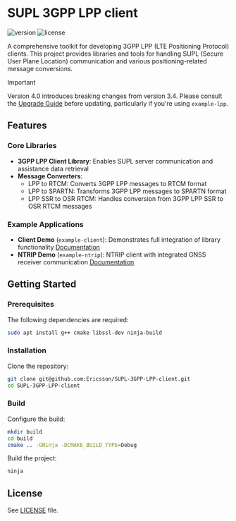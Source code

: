 # SUPL 3GPP LPP client

![version](https://img.shields.io/badge/version-4.0.14-green)
![license](https://img.shields.io/badge/license-MXM-blue)

A comprehensive toolkit for developing 3GPP LPP (LTE Positioning Protocol) clients. This project provides libraries and tools for handling SUPL (Secure User Plane Location) communication and various positioning-related message conversions.

> [!IMPORTANT]  
> Version 4.0 introduces breaking changes from version 3.4. Please consult the [Upgrade Guide](/UPGRADE_FROM_V3.md) before updating, particularly if you're using `example-lpp`.

## Features
### Core Libraries
- **3GPP LPP Client Library**: Enables SUPL server communication and assistance data retrieval
- **Message Converters**:
  - LPP to RTCM: Converts 3GPP LPP messages to RTCM format
  - LPP to SPARTN: Transforms 3GPP LPP messages to SPARTN format
  - LPP SSR to OSR RTCM: Handles conversion from 3GPP LPP SSR to OSR RTCM messages

### Example Applications
- **Client Demo** (`example-client`): Demonstrates full integration of library functionality [Documentation](/examples/client/README.md)
- **NTRIP Demo** (`example-ntrip`): NTRIP client with integrated GNSS receiver communication [Documentation](/examples/ntrip/README.md)

## Getting Started

### Prerequisites
The following dependencies are required:
```bash
sudo apt install g++ cmake libssl-dev ninja-build
```

### Installation
Clone the repository:
```bash
git clone git@github.com:Ericsson/SUPL-3GPP-LPP-client.git
cd SUPL-3GPP-LPP-client
```

### Build
Configure the build:
```bash
mkdir build
cd build
cmake .. -GNinja -DCMAKE_BUILD_TYPE=Debug
```

Build the project:
```bash
ninja
```

## License
See [LICENSE](/LICENSE.txt) file.
